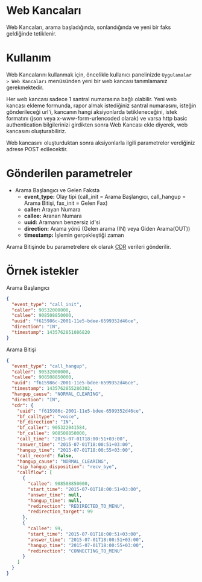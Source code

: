 # Web Kancaları

Web Kancaları, arama başladığında, sonlandığında ve yeni bir faks geldiğinde tetiklenir.

# Kullanım

Web Kancalarını kullanmak için, öncelikle kullanıcı panelinizde `Uygulamalar > Web Kancaları` menüsünden yeni bir web
kancası tanımlamanız gerekmektedir.

Her web kancası sadece 1 santral numarasına bağlı olabilir. Yeni web kancası ekleme formunda, rapor almak istediğiniz
santral numarasını, isteğin gönderileceği url'i, kancanın hangi aksiyonlarda tetikleneceğini, istek formatını
(json veya x-www-form-urlencoded olarak) ve varsa http basic authentication bilgilerinizi girdikten sonra Web Kancası ekle diyerek,
web kancasını oluşturabiliriz.

Web kancasını oluşturduktan sonra aksiyonlarla ilgili parametreler verdiğiniz adrese POST edilecektir.

# Gönderilen parametreler

* Arama Başlangıcı ve Gelen Faksta
    * **event_type:** Olay tipi (call_init = Arama Başlangıcı, call_hangup = Arama Bitişi, fax_init = Gelen Fax)
    * **caller:** Arayan Numara
    * **callee:** Aranan Numara
    * **uuid:** Aramanın benzersiz id'si
    * **direction:** Arama yönü (Gelen arama (IN) veya Giden Arama(OUT))
    * **timestamp:** İşlemin gerçekleştiği zaman

Arama Bitişinde bu parametrelere ek olarak [CDR](https://github.com/bulutfon/documents/blob/master/API/endpoints/cdr.md#arama-kaydı-detayı-Örnek-sonuç) verileri gönderilir.
# Örnek istekler

Arama Başlangıcı

```json
{
  "event_type": "call_init",
  "caller": 90532000000,
  "callee": 908508850000,
  "uuid": "f615986c-2001-11e5-bdee-6599352d46ce",
  "direction": "IN",
  "timestamp": 1435762851086820
}
```

Arama Bitişi

```json
{
  "event_type": "call_hangup",
  "caller": 90532000000,
  "callee": 908508850000,
  "uuid": "f615986c-2001-11e5-bdee-6599352d46ce",
  "timestamp": 1435762855286302,
  "hangup_cause": "NORMAL_CLEARING",
  "direction": "IN",
  "cdr": {
    "uuid": "f615986c-2001-11e5-bdee-6599352d46ce",
    "bf_calltype": "voice",
    "bf_direction": "IN",
    "bf_caller": 905322041584,
    "bf_callee": 908508850000,
    "call_time": "2015-07-01T18:00:51+03:00",
    "answer_time": "2015-07-01T18:00:51+03:00",
    "hangup_time": "2015-07-01T18:00:55+03:00",
    "call_record": false,
    "hangup_cause": "NORMAL_CLEARING",
    "sip_hangup_disposition": "recv_bye",
    "callflow": [
      {
        "callee": 908508850000,
        "start_time": "2015-07-01T18:00:51+03:00",
        "answer_time": null,
        "hangup_time": null,
        "redirection": "REDIRECTED_TO_MENU",
        "redirection_target": 99
      },
      {
        "callee": 99,
        "start_time": "2015-07-01T18:00:51+03:00",
        "answer_time": "2015-07-01T18:00:51+03:00",
        "hangup_time": "2015-07-01T18:00:55+03:00",
        "redirection": "CONNECTING_TO_MENU"
      }
    ]
  }
}
```

